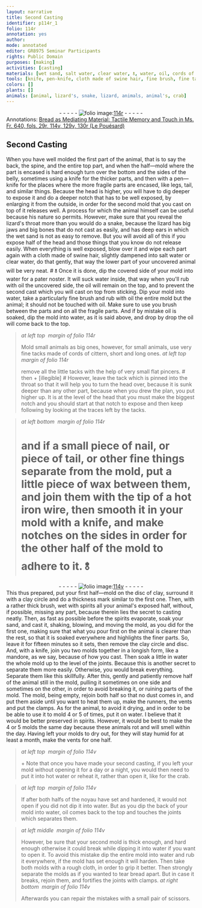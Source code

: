 ```yaml
---
layout: narrative
title: Second Casting
identifier: p114r_1
folio: 114r
annotation: yes
author:
mode: annotated
editor: GR8975 Seminar Participants
rights: Public Domain
purposes: [making]
activities: [casting]
materials: [wet sand, salt water, clear water, 🝋, water, oil, cords of cittern, wax, iron, clay, spirits, sand, dust, bread]
tools: [knife, pen-knife, cloth made of swine hair, fine brush, fine tacks, tacks, pincers, tack, iron wire, thick brush, runners, vents, clamps, rough cloth, scissors]
colors: []
plants: []
animals: [animal, lizard's, snake, lizard, animals, animal's, crab]
---
```


 <div class="folio" align="center">- - - - - <a href="http://gallica.bnf.fr/ark:/12148/btv1b10500001g/f233.image" target="_blank"><img src="https://cu-mkp.github.io/GR8975-edition/assets/photo-icon.png" alt="folio image: " style="display:inline-block; margin-bottom:-3px;"/>114r</a> - - - - - </div>  
<div class="annotation" align="left">Annotations:
<a href="https://drive.google.com/drive/folders/0BwJi-u8sfkVDLU9qZ0xaSUxRU00" target="_blank">Bread as Mediating Material: Tactile Memory and Touch in Ms. Fr. 640, fols. 29r, 114v, 129v, 130r (Le Pouésard)</a>
 </div>
 
## Second Casting

 
<span class="activity"></span>When you have well molded the first part of the <span class="animal">animal</span>, that is to say the back, the spine, and the entire top part, and when the half—mold where the part is encased is hard enough <span class="figure"></span> turn over the bottom and the sides of the belly, sometimes using a <span class="tool">knife</span> for the thicker parts, and then with a <span class="tool">pen—knife</span> for the places where the more fragile parts are encased, like legs, tail, and similar things. Because the head is higher, you will have to dig deeper to expose it and do a deeper notch that has to be well exposed, by enlarging it from the outside, in order for the second mold that you cast on top of it releases well. A process for which the <span class="animal">animal</span> himself can be useful because his nature so permits. However, make sure that you reveal the <span class="animal">lizard's</span> throat more than you would do a <span class="animal">snake</span>, because the <span class="animal">lizard</span> has big jaws and big bones that do not cast as easily, and has deep ears in which the <span class="material">wet sand</span> is not as easy to remove. But you will avoid all of this if you expose half of the head and those things that you know do not release easily. When everything is well exposed, blow over it and wipe each part again with a <span class="tool">cloth made of swine hair</span>, slightly dampened into <span class="material">salt water</span> or <span class="material">clear water</span>, do that gently, that way the lower part of your uncovered <span class="animal">animal</span> will be very neat. # <span class="material">🝋</span> Once it is done, dip the covered side of your mold into <span class="material">water</span> for a <span class="foreign">pater noster</span>. It will suck <span class="material">water</span> inside, that way when you'll rub with <span class="material">oil</span> the uncovered side, the <span class="material">oil</span> will remain on the top, and to prevent the second cast which you will cast on top from sticking. Dip your mold into <span class="material">water</span>, take a particularly <span class="tool">fine brush</span> and rub with <span class="material">oil</span> the entire mold but the <span class="animal">animal</span>; it should not be touched with <span class="material">oil</span>. Make sure to use you brush between the parts and on all the fragile parts. And if by mistake <span class="material">oil</span> is soaked, dip the mold into <span class="material">water</span>, as it is said above, and drop by drop the <span class="material">oil</span> will come back to the top.
 
> *at left top  margin of folio 114r*
> 
> Mold small <span class="animal">animals</span> as big ones, however, for small animals, use very <span class="tool">fine tacks</span> made of <span class="material">cords of cittern</span>, short and long ones.
 <span class="figure"></span> 
> *at left top  margin of folio 114r*
> 
> remove all the little <span class="tool">tacks</span> with the help of very small flat <span class="tool">pincers</span>. # then \+ [illegible] # However, leave the <span class="tool">tack</span> which is pinned into the throat so that it will help you to turn the head over, because it is sunk deeper than any other part, because when you drew the plan, you put higher up. It is at the level of the head that you must make the biggest notch and you should start at that notch to expose and then keep following by looking at the traces left by the <span class="tool">tacks</span>.
 
> *at left bottom  margin of folio 114r*
> 
> # and if a small piece of nail, or piece of tail, or other fine things separate from the mold, put a little piece of <span class="material">wax</span> between them, and join them with the tip of a hot <span class="tool"><span class="material">iron</span> wire</span>, then smooth it in your mold with a <span class="tool">knife</span>, and make notches on the sides in order for the other half of the mold to adhere to it. <span class="material">🝋</span> 
 <span class="figure"></span> <div class="folio" align="center">- - - - - <a href="http://gallica.bnf.fr/ark:/12148/btv1b10500001g/f234.image" target="_blank"><img src="https://cu-mkp.github.io/GR8975-edition/assets/photo-icon.png" alt="folio image: " style="display:inline-block; margin-bottom:-3px;"/>114v</a> - - - - - </div> 
This thus prepared, put your first half—mold on the disc of <span class="material">clay</span>, surround it with a <span class="material">clay</span> circle and do a thickness mark similar to the first one. Then, with a rather <span class="tool">thick brush</span>, wet with <span class="material">spirits</span> all your <span class="animal">animal's</span> exposed half, without, if possible, missing any part, because therein lies the secret to casting neatly. Then, as fast as possible before the <span class="material">spirits</span> evaporate, soak your <span class="material">sand</span>, and cast it, shaking, blowing, and moving the mold, as you did for the first one, making sure that what you pour first on the <span class="animal">animal</span> is clearer than the rest, so that it is soaked everywhere and highlights the finer parts. So, leave it for fifteen <span class="unit">minutes</span> so it sets, then remove the <span class="material">clay</span> circle and disc. And, with a <span class="tool">knife</span>, join you two molds together in a longish form, like a mandore, as we say, because of how you cast. Then soak a little in <span class="material">water</span> the whole mold up to the level of the joints. Because this is another secret to separate them more easily. Otherwise, you would break everything. Separate them like this skillfully. After this, gently and patiently remove half of the <span class="animal">animal</span> still in the mold, pulling it sometimes on one side and sometimes on the other, in order to avoid breaking it, or ruining parts of the mold. The mold, being empty, rejoin both half so that no <span class="material">dust</span> comes in, and put them aside until you want to heat them up, make the <span class="tool">runners</span>, the <span class="tool">vents</span> and put the <span class="tool">clamps</span>. As for the <span class="animal">animal</span>, to avoid it drying, and in order to be be able to use it to mold 4 or 5 of times, put it on <span class="material">water</span>. I believe that it would be better preserved in <span class="material">spirits</span>. However, it would be best to make the 4 or 5 molds the same day because these <span class="animal">animals</span> rot and will smell within the <span class="unit">day</span>. Having left your molds to dry out, for they will stay humid for at least a <span class="unit">month</span>, make the vents for one half.
 <span class="figure"></span> 
> *at left top  margin of folio 114v*
> 
> \+ Note that once you have made your second casting, if you left your mold without opening it for a <span class="unit">day</span> or a <span class="unit">night</span>, you would then need to put it into hot <span class="material">water</span> or reheat it, rather than open it, like for the <span class="animal">crab</span>.
 
> *at left top  margin of folio 114v*
> 
> If after both halfs of the <span class="foreign">noyau</span> have set and hardened, it would not open if you did not dip it into <span class="material">water</span>. But as you dip the back of your mold into <span class="material">water</span>, <span class="material">oil</span> comes back to the top and touches the joints which separates them.
 
> *at left middle  margin of folio 114v*
> 
> However, be sure that your second mold is thick enough, and hard enough otherwise it could break while dipping it into <span class="material">water</span> if you want to open it. To avoid this mistake dip the entire mold into <span class="material">water</span> and rub it everywhere, if the mold has set enough it will harden. Then take both molds with a <span class="tool">rough cloth</span>, in order to grip it better. Then strongly separate the molds as if you wanted to tear <span class="material">bread</span> apart. But in case it breaks, rejoin them, and fortifies the joints with <span class="tool">clamps</span>.
 <span class="figure"></span> <span class="figure"></span> 
> *at right bottom  margin of folio 114v*
> 
> Afterwards you can repair the mistakes with a small pair of <span class="tool">scissors</span>.
 